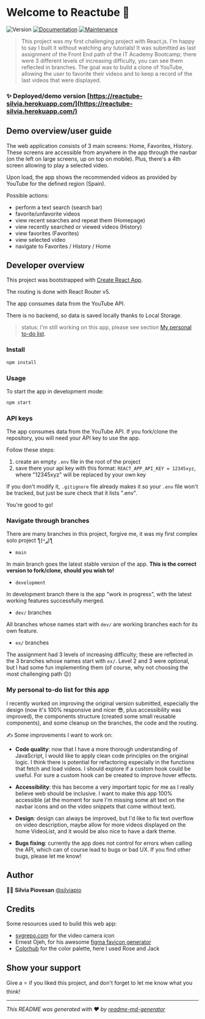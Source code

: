 # Welcome to Reactube 👋

![Version](https://img.shields.io/badge/version-1.1.0-blue.svg?cacheSeconds=2592000)
[![Documentation](https://img.shields.io/badge/documentation-yes-brightgreen.svg)](https://github.com/silviapio/r9-reactube#readme)
[![Maintenance](https://img.shields.io/badge/Maintained%3F-yes-green.svg)](https://github.com/silviapio/r9-reactube/graphs/commit-activity)

> This project was my first challenging project with React.js. I'm happy to say I built it without watching any tutorials!
> It was submitted as last assignment of the Front End path of the IT Academy Bootcamp; there were 3 different levels of increasing difficulty, you can see them reflected in branches.
> The goal was to build a clone of YouTube, allowing the user to favorite their videos and to keep a record of the last videos that were displayed.

### ✨ Deployed/demo version [https://reactube-silvia.herokuapp.com/](https://reactube-silvia.herokuapp.com/)

## Demo overview/user guide

The web application consists of 3 main screens: Home, Favorites, History. These screens are accessible from anywhere in the app through the navbar (on the left on large screens, up on top on mobile). Plus, there's a 4th screen allowing to play a selected video.

Upon load, the app shows the recommended videos as provided by YouTube for the defined region (Spain).

Possible actions:

- perform a text search (search bar)
- favorite/unfavorite videos
- view recent searches and repeat them (Homepage)
- view recently searched or viewed videos (History)
- view favorites (Favorites)
- view selected video
- navigate to Favorites / History / Home

## Developer overview

This project was bootstrapped with [Create React App](https://create-react-app.dev/).

The routing is done with React Router v5.

The app consumes data from the YouTube API.

There is no backend, so data is saved locally thanks to Local Storage.

> status: I'm still working on this app, please see section [My personal to-do list](#my-personal-to-do-list-for-this-app).

### Install

```sh
npm install
```

### Usage

To start the app in development mode:

```sh
npm start
```

### API keys

The app consumes data from the YouTube API. If you fork/clone the repository, you will need your API key to use the app.

Follow these steps:

1. create an empty `.env` file in the root of the project
2. save there your api key with this format: `REACT_APP_API_KEY = 12345xyz`, where "12345xyz" will be replaced by your own key

If you don't modify it, `.gitignore` file already makes it so your `.env` file won't be tracked, but just be sure check that it lists ".env".

You're good to go!

### Navigate through branches

There are many branches in this project, forgive me, it was my first complex solo project ƪ(ړײ)ƪ

- `main`

In main branch goes the latest stable version of the app. **This is the correct version to fork/clone, should you wish to!**

- `development`

In development branch there is the app "work in progress", with the latest working features successfully merged.

- `dev/` branches

All branches whose names start with `dev/` are working branches each for its own feature.

- `ex/` branches

The assignment had 3 levels of increasing difficulty; these are reflected in the 3 branches whose names start with `ex/`. Level 2 and 3 were optional, but I had some fun implementing them (of course, why not choosing the most challenging path 😉)

### My personal to-do list for this app

I recently worked on improving the original version submitted, especially the design (now it's 100% responsive and nicer 😎, plus accessibility was improved), the components structure (created some small reusable components), and some cleanup on the branches, the code and the routing.

✍️ Some improvements I want to work on:

- **Code quality**: now that I have a more thorough understanding of JavaScript, I would like to apply clean code principles on the original logic. I think there is potential for refactoring especially in the functions that fetch and load videos. I should explore if a custom hook could be useful. For sure a custom hook can be created to improve hover effects.

- **Accessibility**: this has become a very important topic for me as I really believe web should be inclusive. I want to make this app 100% accessible (at the moment for sure I'm missing some alt text on the navbar icons and on the video snippets that come without text).

- **Design**: design can always be improved, but I'd like to fix text overflow on video description, maybe allow for more videos displayed on the home VideoList, and it would be also nice to have a dark theme.

- **Bugs fixing**: currently the app does not control for errors when calling the API, which can of course lead to bugs or bad UX. If you find other bugs, please let me know!

## Author

👩‍💻 **Silvia Piovesan** [@silviapio](https://github.com/silviapio)

## Credits

Some resources used to build this web app:

- [svgrepo.com](http://svgrepo.com) for the video camera icon
- Ernest Ojeh, for his awesome [figma favicon generator](https://www.figma.com/community/file/914233657397286062)
- [Colorhub](https://www.colorhub.app/) for the color palette, here I used Rose and Jack

## Show your support

Give a ⭐️ if you liked this project, and don't forget to let me know what you think!

---

_This README was generated with ❤️ by [readme-md-generator](https://github.com/kefranabg/readme-md-generator)_

